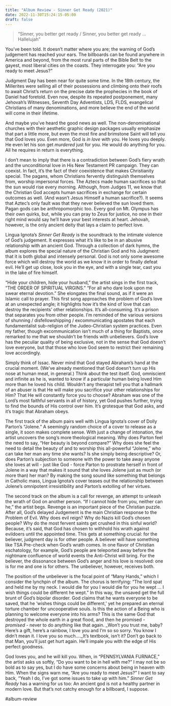 ```yaml
---
title: "Album Review - Sinner Get Ready (2021)"
date: 2022-11-30T15:24:15-05:00
draft: false
---
```

> “Sinner, you better get ready / Sinner, you better get ready … Hallelujah”  

You’ve been told. It doesn’t matter where you are; the warning of God’s judgement has reached your ears. The billboards can be found anywhere in America and beyond, from the most rural parts of the Bible Belt to the gayest, most liberal cities on the coasts. They interrogate you: “Are you ready to meet Jesus?” 

Judgment Day has been near for quite some time. In the 18th century, the Millerites were selling all of their possessions and climbing onto their roofs to await Christ’s return on the precise date the prophecies in the book of Daniel had foretold. Even now, despite its repeated postponement, many Jehovah’s Witnesses, Seventh Day Adventists, LDS, FLDS, evangelical Christians of many denominations, and more believe the end of the world will come in their lifetime. 

And maybe you’ve heard the good news as well. The non-denominational churches with their aesthetic graphic design packages usually emphasize that part a little more, but even the most fire and brimstone Saint will tell you that God loves you. Even more, God is _in love_ with you. He loves you deeply. He even let his son get _murdered_ just for you. He would do anything for you. All he requires in return is everything. 

I don’t mean to imply that there is a contradiction between God’s fiery wrath and the unconditional love in His New Testament PR campaign. They can coexist. In fact, it’s the fact of their coexistence that makes Christianity special. The pagans, whom Christians fervently distinguish themselves from, worship impersonal forces. The Aztecs made human sacrifices so that the sun would rise every morning. Although, from Judges 11, we know that the Christian God accepts human sacrifices in exchange for certain outcomes as well. (And wasn’t Jesus Himself a human sacrifice?). It seems that Aztec’s only fault was that they never believed the sun loved them. Pagan gods can be anthropomorphic too. Every god on Mt. Olympus has their own quirks, but, while you can pray to Zeus for justice, no one in their right mind would say he’ll have your best interests at heart. Jehovah, however, is the only ancient deity that lays a claim to perfect love.

Lingua Ignota’s _Sinner Get Ready_ is the soundtrack to the intimate violence of God’s judgement. It expresses what it’s like to be in an abusive relationship with an ancient God. Through a collection of dark hymns, the album explores the special nature of the Christian God and his Judgment: that it is both global and intensely personal. God is not only some awesome force which will destroy the world as we know it in order to finally defeat evil. He’ll get up close, look you in the eye, and with a single tear, cast you in the lake of fire himself.  

“Hide your children, hide your husband,” the artist sings in the first track, “THE ORDER OF SPIRITUAL VIRGINS.” “For all who dare look upon me swear eternal devotion.” She elongates the final sound, as if it were an Islamic call to prayer. This first song approaches the problem of God’s love at an unexpected angle; it highlights how it’s the kind of love that can destroy the recipients’ other relationships. It’s all-consuming. It’s a prison that separates you from other people. I’m reminded of the various versions of shunning / disfellowshipping / excommunicating apostates that each fundamentalist sub-religion of the Judeo-Christian system practices. Even my father, though excommunication isn’t much of a thing for Baptists, once remarked to me that we shouldn’t be friends with unbelievers. God’s love has the peculiar quality of being exclusive, not in the sense that God doesn’t love everyone, but that those who love God seem to restrict their remaining love accordingly. 

Simply think of Issac. Never mind that God stayed Abraham’s hand at the crucial moment. (We’ve already mentioned that God doesn’t turn up His nose at human meat, in general.) Think about the test itself. God, omniscient and infinite as he is, wanted to know if a particular human being loved Him more than he loved his child. Wouldn’t any therapist tell you that a hallmark of an abuser is that He will make you sacrifice your other relationships for Him? That He will constantly force you to choose? Abraham was one of the Lord’s most faithful servants in all of history, yet God pushes further, trying to find the bounds of His control over him. It’s grotesque that God asks, and it’s tragic that Abraham obeys. 

The first track of the album pairs well with Lingua Ignota’s cover of Dolly Parton’s “Jolene.” A seemingly random choice of a cover to release as a single, it soon makes complete sense. With just a change of intonation, the artist uncovers the song’s more theological meaning. Why does Parton feel the need to say, “Her beauty is beyond compare?” Why does she feel the need to detail the beauty of and to worship this all-powerful “Jolene,” who can take her man any time she wants? Is she simply being descriptive? Or, does Parton’s subjection to someone with the power to take away anyone she loves at will - just like God - force Parton to prostrate herself in front of Jolene in a way that makes it sound that she loves Jolene just as much (or more than) her man? By making the song sound like something that belongs in Catholic mass, Lingua Ignota’s cover teases out the relationship between Jolene’s omnipotent irresistibility and Parton’s extolling of her virtues. 

The second track on the album is a call for revenge, an attempt to unleash the wrath of God on another person. “If I cannot hide from you, neither can he,” the artist begs. Revenge is an important piece of the Christian puzzle. After all, God’s delayed Judgement is the main Christian response to the Problem of Evil. Why does evil reign? Why do Nazis kill God’s chosen people? Why do the most fervent saints get crushed in this sinful world? Because, it’s said, that God has chosen to withhold his wrath against evildoers until the appointed time. This gets at something crucial: for the believer, judgment day is for other people. A believer will have something like TSA Pre-check when God’s wrath comes. In one flavor of Christian eschatology, for example, God’s people are teleported away before the nightmare confluence of world events the Anti-Christ will bring. For the believer, the dissonance between God’s anger and his love is resolved: one is for me and one is for others. The unbeliever, however, receives both. 

The position of the unbeliever is the focal point of “Many Hands,” which I consider the lynchpin of the album. The chorus is terrifying: “The lord spat and held me by my neck. I would die for you I would die for you he wept … I wish things could be different he wept.” In this way, the unsaved get the full brunt of God’s bipolar disorder. God claims that he wants everyone to be saved, that he ‘wishes things could be different,’ yet he prepared an eternal torture chamber for uncooperative souls. Is this the action of a Being who is planning to welcome everyone into his arms? This is the same God that destroyed the whole earth in a great flood, and then he promised - _promised -_ never to do anything like that again. _Won’t you trust me, baby? Here’s a gift, here’s a rainbow, I love you and I’m so so sorry. You know I didn’t mean it. I love you so much…._It’s textbook, isn’t it? Don’t go back to that Man, you’ll just get hurt again. He’ll impale you with the edge of His perfect goodness.

God loves you, and he will kill you. When, in “PENNSYLVANIA FURNACE,” the artist asks us softly, “Do you want to be in hell with me?” I may not be so bold as to say yes, but I do have some concerns about being in heaven with Him. When the signs warn me, “Are you ready to meet Jesus?” I want to say back, “Yeah I do, I’ve got some issues to take up with him.” _Sinner Get Ready_ has a warning for us too: An ancient god is not a healthy partner in modern love. But that’s not catchy enough for a billboard, I suppose. 

#album-review
